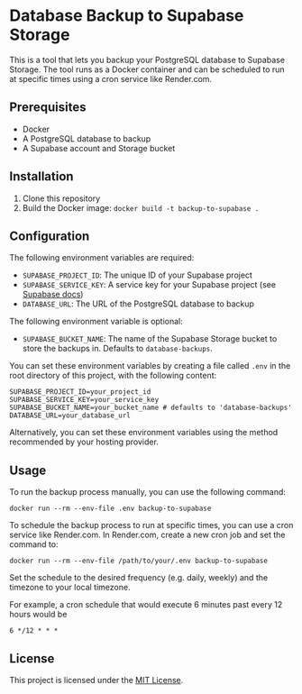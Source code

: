 # Database Backup to Supabase Storage

This is a tool that lets you backup your PostgreSQL database to Supabase Storage. The tool runs as a Docker container and can be scheduled to run at specific times using a cron service like Render.com.

## Prerequisites

- Docker
- A PostgreSQL database to backup
- A Supabase account and Storage bucket

## Installation

1. Clone this repository
2. Build the Docker image: `docker build -t backup-to-supabase .`

## Configuration

The following environment variables are required:

- `SUPABASE_PROJECT_ID`: The unique ID of your Supabase project
- `SUPABASE_SERVICE_KEY`: A service key for your Supabase project (see [Supabase docs](https://supabase.io/docs/guides/api#service-role))
- `DATABASE_URL`: The URL of the PostgreSQL database to backup

The following environment variable is optional:

- `SUPABASE_BUCKET_NAME`: The name of the Supabase Storage bucket to store the backups in. Defaults to `database-backups`.

You can set these environment variables by creating a file called `.env` in the root directory of this project, with the following content:

```
SUPABASE_PROJECT_ID=your_project_id
SUPABASE_SERVICE_KEY=your_service_key
SUPABASE_BUCKET_NAME=your_bucket_name # defaults to 'database-backups'
DATABASE_URL=your_database_url
```

Alternatively, you can set these environment variables using the method recommended by your hosting provider.

## Usage

To run the backup process manually, you can use the following command:

```
docker run --rm --env-file .env backup-to-supabase
```


To schedule the backup process to run at specific times, you can use a cron service like Render.com. In Render.com, create a new cron job and set the command to:

```
docker run --rm --env-file /path/to/your/.env backup-to-supabase
```

Set the schedule to the desired frequency (e.g. daily, weekly) and the timezone to your local timezone.

For example, a cron schedule that would execute 6 minutes past every 12 hours would be

```cron
6 */12 * * *
```

## License

This project is licensed under the [MIT License](LICENSE).
